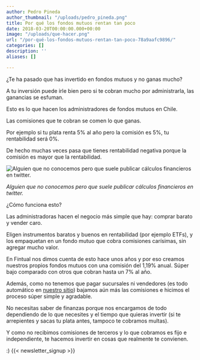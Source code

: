 ```yaml
---
author: Pedro Pineda
author_thumbnail: "/uploads/pedro_pineda.png"
title: Por qué los fondos mutuos rentan tan poco
date: 2018-03-20T00:00:00.000+00:00
image: "/uploads/que-hacer.png"
url: "/por-qué-los-fondos-mutuos-rentan-tan-poco-78a9aafc9896/"
categories: []
description: ''
aliases: []

---
```

¿Te ha pasado que has invertido en fondos mutuos y no ganas mucho?

A tu inversión puede irle bien pero si te cobran mucho por administrarla, las ganancias se esfuman.

Esto es lo que hacen los administradores de fondos mutuos en Chile.

Las comisiones que te cobran se comen lo que ganas.

Por ejemplo si tu plata renta 5% al año pero la comisión es 5%, tu rentabilidad será 0%.

De hecho muchas veces pasa que tienes rentabilidad negativa porque la comisión es mayor que la rentabilidad.

![Alguien que no conocemos pero que suele publicar cálculos financieros en twitter.](/uploads/por-qué-los-f8004.png)

_Alguien que no conocemos pero que suele publicar cálculos financieros en twitter._

¿Cómo funciona esto?

Las administradoras hacen el negocio más simple que hay: comprar barato y vender caro.

Eligen instrumentos baratos y buenos en rentabilidad (por ejemplo ETFs), y los empaquetan en un fondo mutuo que cobra comisiones carísimas, sin agregar mucho valor.

En Fintual nos dimos cuenta de esto hace unos años y por eso creamos nuestros propios fondos mutuos con una comisión del 1,19% anual. Súper bajo comparado con otros que cobran hasta un 7% al año.

Además, como no tenemos que pagar sucursales ni vendedores (es todo automático en [nuestro sitio](http://www.fintual.com)) bajamos aún más las comisiones e hicimos el proceso súper simple y agradable.

No necesitas saber de finanzas porque nos encargamos de todo dependiendo de lo que necesites y el tiempo que quieras invertir (si te arrepientes y sacas tu plata antes, tampoco te cobramos multas).

Y como no recibimos comisiones de terceros y lo que cobramos es fijo e independiente, te hacemos invertir en cosas que realmente te convienen.

:)
 {{< newsletter_signup >}}